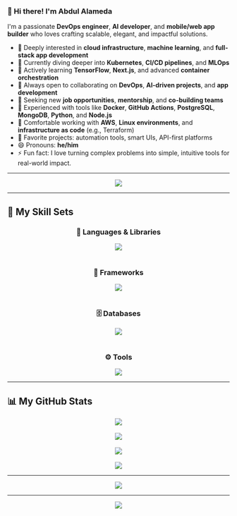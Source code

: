 ### 👋 Hi there! I'm Abdul Alameda

I'm a passionate **DevOps engineer**, **AI developer**, and **mobile/web app builder** who loves crafting scalable, elegant, and impactful solutions.

* 👀 Deeply interested in **cloud infrastructure**, **machine learning**, and **full-stack app development**
* 🚀 Currently diving deeper into **Kubernetes**, **CI/CD pipelines**, and **MLOps**
* 🌱 Actively learning **TensorFlow**, **Next.js**, and advanced **container orchestration**
* 👯 Always open to collaborating on **DevOps**, **AI-driven projects**, and **app development**
* 🤝 Seeking new **job opportunities**, **mentorship**, and **co-building teams**
* 💼 Experienced with tools like **Docker**, **GitHub Actions**, **PostgreSQL**, **MongoDB**, **Python**, and **Node.js**
* 🔧 Comfortable working with **AWS**, **Linux environments**, and **infrastructure as code** (e.g., Terraform)
* 📁 Favorite projects: automation tools, smart UIs, API-first platforms
* 😄 Pronouns: **he/him**
* ⚡ Fun fact: I love turning complex problems into simple, intuitive tools for real-world impact.

---

<p align="center">
  <img src="https://capsule-render.vercel.app/api?type=waving&color=gradient&height=200&section=header&text=Abdul%20Alameda&fontSize=42&fontColor=ffffff&fontAlignY=40&desc=DevOps%20%7C%20AI%20%7C%20Fullstack&descSize=20&descColor=eeeeee"/>
</p>

---

## 🧠 My Skill Sets

<div align="center">

### 🚀 Languages & Libraries
<a href="https://skillicons.dev">
  <img src="https://skillicons.dev/icons?i=python,java,javascript,typescript,react,redux,nodejs,jquery&theme=dark" />
</a>
<br><br>

### 🧱 Frameworks
<a href="https://skillicons.dev">
  <img src="https://skillicons.dev/icons?i=nextjs,tailwindcss,angular,vue,django,vite,webpack&theme=dark" />
</a>
<br><br>

### 🗄️ Databases
<a href="https://skillicons.dev">
  <img src="https://skillicons.dev/icons?i=postgresql,mysql,cassandra,mongodb&theme=dark" />
</a>
<br><br>

### ⚙️ Tools
<a href="https://skillicons.dev">
  <img src="https://skillicons.dev/icons?i=git,aws,docker,postman&theme=dark" />
</a>

</div>

---

## 📊 My GitHub Stats

<div align="center">
  <img src="https://github-readme-activity-graph.vercel.app/graph?username=Muhammad-Ramazanovich&theme=dracula&hide_border=true&bg_color=1e1e2f&line=ff6ac1&point=ffffff&color=ffffff" />
  <br><br>
  <img src="https://github-profile-trophy.vercel.app/?username=Muhammad-Ramazanovich&theme=gruvbox&no-frame=true&column=7&margin-w=5" />
  <br><br>
  <img src="https://github-readme-stats.vercel.app/api?username=Muhammad-Ramazanovich&show_icons=true&theme=omni&rank_icon=percentile&include_all_commits=true&hide_title=false&hide_border=true" />
  <br><br>
  <img src="https://github-readme-stats.vercel.app/api/top-langs/?username=Muhammad-Ramazanovich&layout=compact&theme=omni&hide=html&langs_count=8&hide_border=true" />
</div>

---

<div align="center">
  <img src="https://raw.githubusercontent.com/Muhammad-Ramazanovich/snake/output/github-contribution-grid-snake.svg" />
</div>

---

<p align="center">
  <img src="https://capsule-render.vercel.app/api?type=waving&color=0:00c3ff,100:ffff1c&height=120&section=footer"/>
</p>

<!---
Abdul-Alameda/Abdul-Alameda is a ✨ special ✨ repository because its `README.md` (this file) appears on your GitHub profile.
You can click the Preview link to take a look at your changes.
--->
